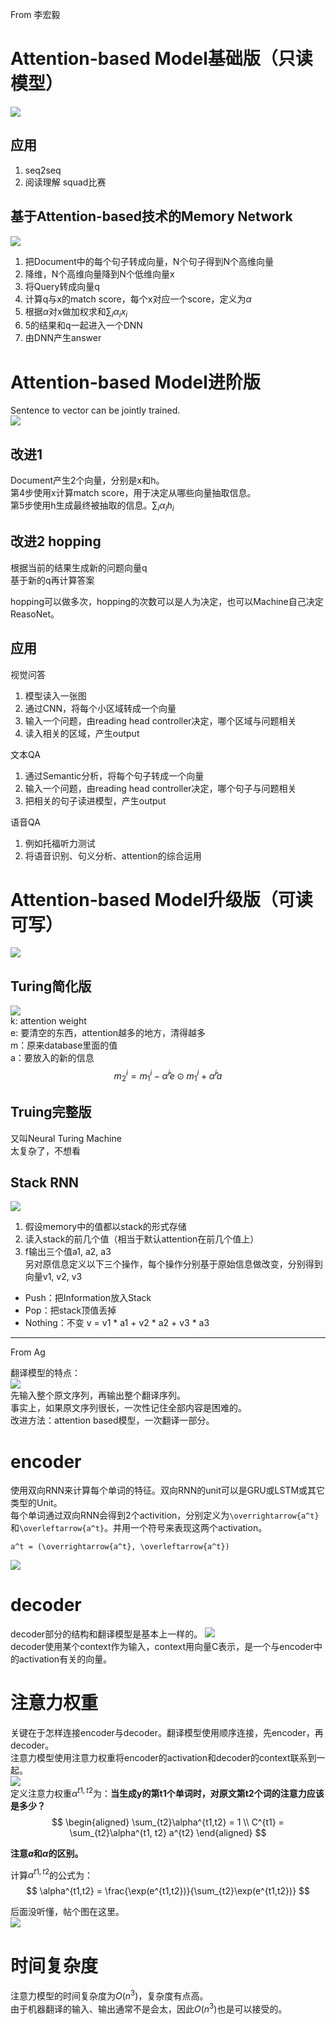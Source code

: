 From 李宏毅

# Attention-based Model基础版（只读模型）

![](/assets/images/Chapter10/88.png)   

## 应用

1. seq2seq  
2. 阅读理解 squad比赛  

## 基于Attention-based技术的Memory Network  

![](/assets/images/Chapter10/89.png)   
1. 把Document中的每个句子转成向量，N个句子得到N个高维向量  
2. 降维，N个高维向量降到N个低维向量x  
3. 将Query转成向量q  
4. 计算q与x的match score，每个x对应一个score，定义为$\alpha$  
5. 根据$\alpha$对x做加权求和$\sum_i\alpha_i x_i$  
6. 5的结果和q一起进入一个DNN  
7. 由DNN产生answer  

# Attention-based Model进阶版

Sentence to vector can be jointly trained.  
![](/assets/images/Chapter10/90.png)   

## 改进1

Document产生2个向量，分别是x和h。  
第4步使用x计算match score，用于决定从哪些向量抽取信息。  
第5步使用h生成最终被抽取的信息。$\sum_i\alpha_i h_i$   

## 改进2 hopping

根据当前的结果生成新的问题向量q  
基于新的q再计算答案  

hopping可以做多次，hopping的次数可以是人为决定，也可以Machine自己决定ReasoNet。  

## 应用

视觉问答  
1. 模型读入一张图  
2. 通过CNN，将每个小区域转成一个向量  
3. 输入一个问题，由reading head controller决定，哪个区域与问题相关  
4. 读入相关的区域，产生output

文本QA
1. 通过Semantic分析，将每个句子转成一个向量  
2. 输入一个问题，由reading head controller决定，哪个句子与问题相关  
3. 把相关的句子读进模型，产生output

语音QA
1. 例如托福听力测试  
2. 将语音识别、句义分析、attention的综合运用  

# Attention-based Model升级版（可读可写）

![](/assets/images/Chapter10/91.png)   

## Turing简化版

![](/assets/images/Chapter10/92.png)   
k: attention weight  
e: 要清空的东西，attention越多的地方，清得越多  
m：原来database里面的值  
a：要放入的新的信息  
$$
m_2^i = m_1^i - \hat \alpha^i e \odot m_1 ^i + \hat \alpha^ia
$$

## Truing完整版

又叫Neural Turing Machine  
太复杂了，不想看  

## Stack RNN

![](/assets/images/Chapter10/93.png)   
1. 假设memory中的值都以stack的形式存储  
2. 读入stack的前几个值（相当于默认attention在前几个值上）  
3. f输出三个值a1, a2, a3  
另对原信息定义以下三个操作，每个操作分别基于原始信息做改变，分别得到向量v1, v2, v3  
- Push：把Information放入Stack  
- Pop：把stack顶值丢掉  
- Nothing：不变
v = v1 * a1 + v2 * a2 + v3 * a3  




---------------------------------------------------------

From Ag

翻译模型的特点：  
![](/assets/images/Chapter10/56.png)   
先输入整个原文序列，再输出整个翻译序列。  
事实上，如果原文序列很长，一次性记住全部内容是困难的。  
改进方法：attention based模型，一次翻译一部分。  

# encoder  
使用双向RNN来计算每个单词的特征。双向RNN的unit可以是GRU或LSTM或其它类型的Unit。  
每个单词通过双向RNN会得到2个activition，分别定义为`\overrightarrow{a^t}`和`\overleftarrow{a^t}`。并用一个符号来表现这两个activation。    

```
a^t = (\overrightarrow{a^t}, \overleftarrow{a^t})
```

![](/assets/images/Chapter10/57.png)   

# decoder  
decoder部分的结构和翻译模型是基本上一样的。
![](/assets/images/Chapter10/58.png)   
decoder使用某个context作为输入，context用向量C表示，是一个与encoder中的activation有关的向量。    

# 注意力权重   

关键在于怎样连接encoder与decoder。翻译模型使用顺序连接，先encoder，再decoder。  
注意力模型使用注意力权重将encoder的activation和decoder的context联系到一起。  
![](/assets/images/Chapter10/59.png)   
定义注意力权重$\alpha^{t1,t2}$为：**当生成y的第t1个单词时，对原文第t2个词的注意力应该是多少？**    
$$
\begin{aligned}
\sum_{t2}\alpha^{t1,t2} = 1   \\
C^{t1} = \sum_{t2}\alpha^{t1, t2} a^{t2}
\end{aligned}
$$

**注意$a$和$\alpha$的区别。**  

计算$\alpha^{t1,t2}$的公式为：  
$$
\alpha^{t1,t2} = \frac{\exp(e^{t1,t2})}{\sum_{t2}\exp(e^{t1,t2})}
$$

后面没听懂，帖个图在这里。  
![](/assets/images/Chapter10/60.png)   

# 时间复杂度

注意力模型的时间复杂度为$O(n^3)$，复杂度有点高。  
由于机器翻译的输入、输出通常不是会太，因此$O(n^3)$也是可以接受的。  
